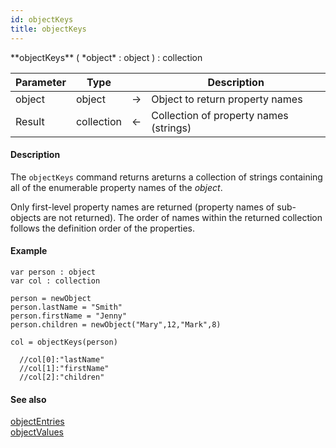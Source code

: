 ```yaml
---
id: objectKeys
title: objectKeys
---
```



<!-- REF #_command_.objectKeys.Syntax -->**objectKeys** ( *object* : object ) : collection<!-- END REF -->


<!-- REF #_command_.objectKeys.Params -->
|Parameter|Type||Description|
|---------|--- |:---:|------|
|object|object|->|Object to return property names|
|Result|collection|<-|Collection of property names (strings)|<!-- END REF -->


#### Description

The `objectKeys` command returns a<!-- REF #_command_.objectKeys.Summary -->returns a collection of strings containing all of the enumerable property names of the *object*<!-- END REF -->.

Only first-level property names are returned (property names of sub-objects are not returned). The order of names within the returned collection follows the definition order of the properties.

#### Example

```qs
var person : object
var col : collection

person = newObject
person.lastName = "Smith"
person.firstName = "Jenny"
person.children = newObject("Mary",12,"Mark",8)

col = objectKeys(person)

  //col[0]:"lastName"
  //col[1]:"firstName"
  //col[2]:"children"
```

#### See also

[objectEntries](objectEntries.md)<br/>
[objectValues](objectValues.md)
